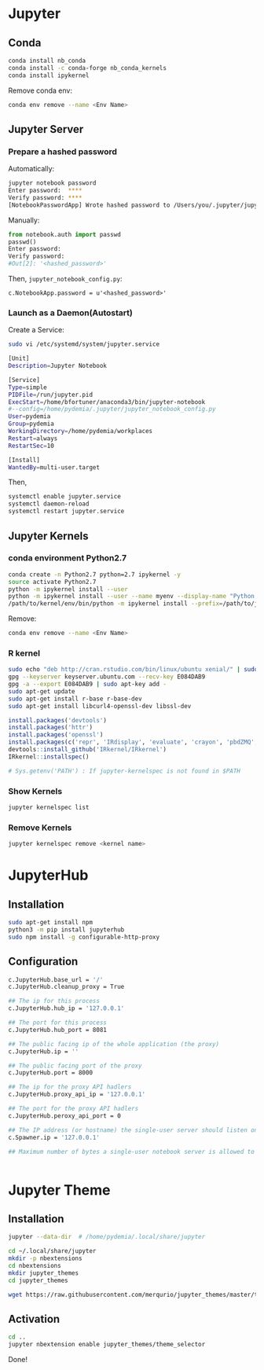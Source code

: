 # Jupyter


## Conda 

```sh
conda install nb_conda
conda install -c conda-forge nb_conda_kernels
conda install ipykernel
```

Remove conda env:
```sh
conda env remove --name <Env Name>
```


## Jupyter Server

### Prepare a hashed password

Automatically:
```sh
jupyter notebook password
Enter password:  ****
Verify password: ****
[NotebookPasswordApp] Wrote hashed password to /Users/you/.jupyter/jupyter_notebook_config.json
```

Manually:
```py
from notebook.auth import passwd
passwd()
Enter password:
Verify password:
#Out[2]: '<hashed_password>'
```

Then, `jupyter_notebook_config.py`:
```vi
c.NotebookApp.password = u'<hashed_password>'
```


### Launch as a Daemon(Autostart)

Create a Service: 

```sh
sudo vi /etc/systemd/system/jupyter.service
```

```sh
[Unit]
Description=Jupyter Notebook

[Service]
Type=simple
PIDFile=/run/jupyter.pid
ExecStart=/home/bfortuner/anaconda3/bin/jupyter-notebook 
#--config=/home/pydemia/.jupyter/jupyter_notebook_config.py
User=pydemia
Group=pydemia
WorkingDirectory=/home/pydemia/workplaces
Restart=always
RestartSec=10

[Install]
WantedBy=multi-user.target
```

Then,
```sh
systemctl enable jupyter.service
systemctl daemon-reload
systemctl restart jupyter.service
```


## Jupyter Kernels

### conda environment Python2.7

```sh
conda create -n Python2.7 python=2.7 ipykernel -y
source activate Python2.7
python -m ipykernel install --user
python -m ipykernel install --user --name myenv --display-name "Python (myenv)"
/path/to/kernel/env/bin/python -m ipykernel install --prefix=/path/to/jupyter/env --name 'python-my-env'

```

Remove:
```sh
conda env remove --name <Env Name>
```

### R kernel

```sh
sudo echo "deb http://cran.rstudio.com/bin/linux/ubuntu xenial/" | sudo tee -a /etc/apt/sources.list
gpg --keyserver keyserver.ubuntu.com --recv-key E084DAB9
gpg -a --export E084DAB9 | sudo apt-key add -
sudo apt-get update
sudo apt-get install r-base r-base-dev
sudo apt-get install libcurl4-openssl-dev libssl-dev

```

```r
install.packages('devtools')
install.packages('httr')
install.packages('openssl')
install.packages(c('repr', 'IRdisplay', 'evaluate', 'crayon', 'pbdZMQ', 'devtools', 'uuid', 'digest'))
devtools::install_github('IRkernel/IRkernel')
IRkernel::installspec()

# Sys.getenv('PATH') : If jupyter-kernelspec is not found in $PATH

```


### Show Kernels

```sh
jupyter kernelspec list
```

### Remove Kernels

```sh
jupyter kernelspec remove <kernel name>
```


# JupyterHub

## Installation

```sh
sudo apt-get install npm
python3 -m pip install jupyterhub
sudo npm install -g configurable-http-proxy
```

## Configuration

```sh
c.JupyterHub.base_url = '/'
c.JupyterHub.cleanup_proxy = True

## The ip for this process
c.JupyterHub.hub_ip = '127.0.0.1'

## The port for this process
c.JupyterHub.hub_port = 8081

## The public facing ip of the whole application (the proxy)
c.JupyterHub.ip = ''

## The public facing port of the proxy
c.JupyterHub.port = 8000

## The ip for the proxy API hadlers
c.JupyterHub.proxy_api_ip = '127.0.0.1'

## The port for the proxy API hadlers
c.JupyterHub.peroxy_api_port = 0

## The IP address (or hostname) the single-user server should listen on.
c.Spawner.ip = '127.0.0.1'

## Maximum number of bytes a single-user notebook server is allowed to use.



```



# Jupyter Theme

## Installation

```sh
jupyter --data-dir  # /home/pydemia/.local/share/jupyter
```

```sh
cd ~/.local/share/jupyter
mkdir -p nbextensions
cd nbextensions
mkdir jupyter_themes
cd jupyter_themes

wget https://raw.githubusercontent.com/merqurio/jupyter_themes/master/theme_selector.js

```

## Activation

```sh
cd ..
jupyter nbextension enable jupyter_themes/theme_selector
```

Done!
